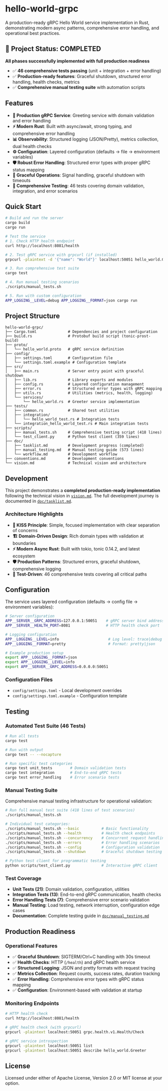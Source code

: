# hello-world-grpc

A production-ready gRPC Hello World service implementation in Rust, demonstrating modern async patterns, comprehensive error handling, and operational best practices.

## 🎉 Project Status: COMPLETED

**All phases successfully implemented with full production readiness**
- ✅ **46 comprehensive tests passing** (unit + integration + error handling)
- ✅ **Production-ready features**: Graceful shutdown, structured error handling, health checks, metrics
- ✅ **Comprehensive manual testing suite** with automation scripts

## Features

- **🚀 Production gRPC Service**: Greeting service with domain validation and error handling
- **⚡ Modern Rust**: Built with async/await, strong typing, and comprehensive error handling  
- **📊 Observability**: Structured logging (JSON/Pretty), metrics collection, dual health checks
- **⚙️ Configuration**: Layered configuration (defaults → file → environment variables)
- **🛡️ Robust Error Handling**: Structured error types with proper gRPC status mapping
- **🔄 Graceful Operations**: Signal handling, graceful shutdown with timeouts
- **🧪 Comprehensive Testing**: 46 tests covering domain validation, integration, and error scenarios

## Quick Start

```bash
# Build and run the server
cargo build
cargo run

# Test the service
# 1. Check HTTP health endpoint
curl http://localhost:8081/health

# 2. Test gRPC service with grpcurl (if installed)
grpcurl -plaintext -d '{"name": "World"}' localhost:50051 hello_world.Greeter/SayHello

# 3. Run comprehensive test suite
cargo test

# 4. Run manual testing scenarios
./scripts/manual_tests.sh

# 5. Run with custom configuration
APP_LOGGING__LEVEL=debug APP_LOGGING__FORMAT=json cargo run
```

## Project Structure

```
hello-world-grpc/
├── Cargo.toml              # Dependencies and project configuration  
├── build.rs                # Protobuf build script (tonic-prost-build)
├── proto/
│   └── hello_world.proto   # gRPC service definition
├── config/
│   ├── settings.toml       # Configuration file
│   └── settings.toml.example # Configuration template
├── src/
│   ├── main.rs             # Server entry point with graceful shutdown
│   ├── lib.rs              # Library exports and modules
│   ├── config.rs           # Layered configuration management
│   ├── error.rs            # Structured error types with gRPC mapping
│   ├── utils.rs            # Utilities (metrics, health, logging)
│   └── services/
│       └── hello_world.rs  # Greeter service implementation
├── tests/
│   ├── common.rs           # Shared test utilities
│   ├── integration/
│   │   └── hello_world_test.rs # Integration tests
│   └── integration_hello_world_test.rs # Main integration tests
├── scripts/
│   ├── manual_tests.sh     # Comprehensive testing script (418 lines)
│   └── test_client.py      # Python test client (359 lines)
├── doc/
│   ├── tasklist.md         # Development progress (completed)
│   ├── manual_testing.md   # Manual testing guide (573 lines)
│   └── workflow.md         # Development workflow
├── conventions.md          # Development conventions
└── vision.md               # Technical vision and architecture
```

## Development

This project demonstrates a **completed production-ready implementation** following the technical vision in [`vision.md`](vision.md). The full development journey is documented in [`doc/tasklist.md`](doc/tasklist.md).

### Architecture Highlights

- **🎯 KISS Principle**: Simple, focused implementation with clear separation of concerns
- **🏗️ Domain-Driven Design**: Rich domain types with validation at boundaries
- **⚡ Modern Async Rust**: Built with tokio, tonic 0.14.2, and latest ecosystem
- **🛡️ Production Patterns**: Structured errors, graceful shutdown, comprehensive logging
- **🧪 Test-Driven**: 46 comprehensive tests covering all critical paths

## Configuration

The service uses layered configuration (defaults → config file → environment variables):

```bash
# Server configuration
APP__SERVER__GRPC_ADDRESS=127.0.0.1:50051    # gRPC server bind address
APP__SERVER__HEALTH_PORT=8081                # HTTP health check port

# Logging configuration  
APP__LOGGING__LEVEL=info                      # Log level: trace|debug|info|warn|error
APP__LOGGING__FORMAT=pretty                   # Format: pretty|json

# Example production setup
export APP__LOGGING__FORMAT=json
export APP__LOGGING__LEVEL=info
export APP__SERVER__GRPC_ADDRESS=0.0.0.0:50051
```

### Configuration Files

- `config/settings.toml` - Local development overrides
- `config/settings.toml.example` - Configuration template

## Testing

### Automated Test Suite (46 Tests)

```bash
# Run all tests
cargo test

# Run with output
cargo test -- --nocapture

# Run specific test categories
cargo test unit_tests        # Domain validation tests
cargo test integration       # End-to-end gRPC tests  
cargo test error_handling    # Error scenario tests
```

### Manual Testing Suite

Comprehensive manual testing infrastructure for operational validation:

```bash
# Run full manual test suite (418 lines of test scenarios)
./scripts/manual_tests.sh

# Individual test categories:
./scripts/manual_tests.sh --basic          # Basic functionality
./scripts/manual_tests.sh --health         # Health check endpoints
./scripts/manual_tests.sh --concurrency    # Concurrent request handling
./scripts/manual_tests.sh --errors         # Error handling scenarios
./scripts/manual_tests.sh --config         # Configuration validation
./scripts/manual_tests.sh --shutdown       # Graceful shutdown testing

# Python test client for programmatic testing
python scripts/test_client.py              # Interactive gRPC client
```

### Test Coverage

- **Unit Tests (21)**: Domain validation, configuration, utilities
- **Integration Tests (13)**: End-to-end gRPC communication, health checks
- **Error Handling Tests (7)**: Comprehensive error scenario validation  
- **Manual Testing**: Load testing, network interruption, configuration edge cases
- **Documentation**: Complete testing guide in [`doc/manual_testing.md`](doc/manual_testing.md)

## Production Readiness

### Operational Features

- ✅ **Graceful Shutdown**: SIGTERM/Ctrl+C handling with 30s timeout
- ✅ **Health Checks**: HTTP (`/health`) and gRPC health service
- ✅ **Structured Logging**: JSON and pretty formats with request tracing
- ✅ **Metrics Collection**: Request counts, success rates, duration tracking
- ✅ **Error Handling**: Comprehensive error types with gRPC status mapping
- ✅ **Configuration**: Environment-based with validation at startup

### Monitoring Endpoints

```bash
# HTTP health check
curl http://localhost:8081/health

# gRPC health check (with grpcurl)
grpcurl -plaintext localhost:50051 grpc.health.v1.Health/Check

# gRPC service introspection
grpcurl -plaintext localhost:50051 list
grpcurl -plaintext localhost:50051 describe hello_world.Greeter
```

## License

Licensed under either of Apache License, Version 2.0 or MIT license at your option.
